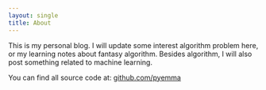```yaml
---
layout: single
title: About
---
```


This is my personal blog. I will update some interest algorithm problem here, or my learning notes about fantasy algorithm. Besides algorithm, I will also post something related to machine learning.

You can find all source code at: [github.com/pyemma](https://github.com/pyemma)
